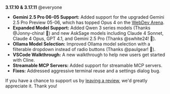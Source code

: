 **3.17.10 & 3.17.11** @everyone

*   **Gemini 2.5 Pro 06-05 Support:** Added support for the upgraded Gemini 2.5 Pro Preview 05-06, which has topped Opus 4 on the [WebDev Arena](https://web.lmarena.ai/leaderboard).
*   **Expanded Model Support:** Added Qwen 3 series models (Thanks @Jonny-china! 🙏) and new AskSage models including Claude 4 Sonnet, Claude 4 Opus, GPT 4.1, and Gemini 2.5 Pro (Thanks @swhite24! 🙏).
*   **Ollama Model Selection:** Improved Ollama model selection with a filterable dropdown instead of radio buttons (Thanks @paulgear! 🙏).
*   **VSCode Walkthrough:** A new walkthrough to help new users get started with Cline.
*   **Streamable MCP Servers:** Added support for streamable MCP servers.
*   **Fixes:** Addressed aggressive terminal reuse and a settings dialog bug.

If you have a chance to support us by [leaving a review](https://marketplace.visualstudio.com/items?itemName=saoudrizwan.claude-dev0), we'd greatly appreciate it. Thank you!
